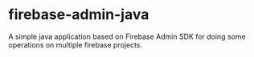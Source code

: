 # firebase-admin-java
A simple java application based on Firebase Admin SDK for doing some operations on multiple firebase projects.
